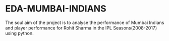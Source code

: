# EDA-MUMBAI-INDIANS
The soul aim of the project is to analyse the performance of Mumbai Indians and player performance for Rohit Sharma in the IPL Seasons(2008-2017) using python.
